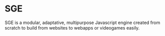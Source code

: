 # SGE
SGE is a modular, adaptative, multipurpose Javascript engine created from scratch to build from websites to webapps or videogames easily.
